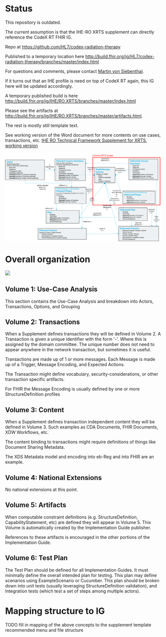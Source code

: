 # Status
This repository is outdated. 

The current assumption is that the IHE-RO XRTS supplement can directly reference the CodeX RT FHIR IG.

Repo at https://github.com/HL7/codex-radiation-therapy

Published to a temporary location here 
http://build.fhir.org/ig/HL7/codex-radiation-therapy/branches/master/index.html

For questions and comments, please contact [Martin von Siebenthal](mailto:martin.vonsiebenthal@varian.com).

If it turns out that an IHE profile is need on top of CodeX RT again, this IG here will be updated accordingly.

A temporary published build is here http://build.fhir.org/ig/IHE/RO.XRTS/branches/master/index.html

Please see the artifacts at http://build.fhir.org/ig/IHE/RO.XRTS/branches/master/artifacts.html.

The rest is mostly still template text. 

See working version of the Word document for more contents on use cases, transactions, etc. 
[IHE RO Technical Framework Supplement for XRTS, working version](https://www.dropbox.com/sh/vfndrz3nasdajb8/AACEtz2zGLgJ4HzFly_Rsc6Ya?dl=0)

![](input/images/XRTSScope.svg)

# Overall organization
![](https://github.com/IHE/supplement-template/wiki/SupplementOrganization.svg)

## Volume 1: Use-Case Analysis
This section contains the Use-Case Analysis and breakdown into Actors, Transactions, Options, and Grouping 

## Volume 2: Transactions
When a Supplement defines transactions they will be defined in Volume 2. A Transaction is given a unique identifier with the form <domain>'-'<number>. Where this is assigned by the domain committee. The unique number does not need to appear anywhere in the network transaction, but sometimes it is useful.

Transactions are made up of 1 or more messages. Each Message is made up of a Trigger, Message Encoding, and Expected Actions. 

The Transaction might define vocabulary, security-considerations, or other transaction specific artifacts.

For FHIR the Message Encoding is usually defined by one or more StructureDefinition profiles

## Volume 3: Content
When a Supplement defines transaction independent content they will be defined in Volume 3. Such examples as CDA Documents, FHIR Documents, XDW Workflows, etc.

The content binding to transactions might require definitions of things like Document Sharing Metadata.

The XDS Metadata model and encoding into eb-Reg and into FHIR are an example.

## Volume 4: National Extensions
No national extensions at this point.

## Volume 5: Artifacts
When computable constraint definitions (e.g. StructureDefinition, CapabilityStatement, etc) are defined they will appear in Volume 5. This Volume is automatically created by the Implementation Guide publisher.

References to these artifacts is encouraged in the other portions of the Implementation Guide.

## Volume 6: Test Plan
The Test Plan should be defined for all Implementation Guides. It must minimally define the overall intended plan for testing. This plan may define scenarios using ExampleScenario or Cucumber. This plan should be broken down into unit tests (usually leveraging StructureDefinition validation), and Integration tests (which test a set of steps among multiple actors). 

# Mapping structure to IG

TODO fill in mapping of the above concepts to the supplement template recommended menu and file structure

